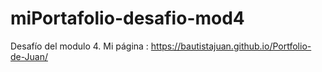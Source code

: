 # miPortafolio-desafio-mod4
Desafío del modulo 4.
Mi página : https://bautistajuan.github.io/Portfolio-de-Juan/
